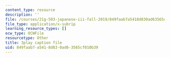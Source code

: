 ```yaml
---
content_type: resource
description: ''
file: /courses/21g-503-japanese-iii-fall-2019/849faab7a5418d830ad63565cf010b39_Qd-zK_1bEPM.srt
file_type: application/x-subrip
learning_resource_types: []
ocw_type: OCWFile
resourcetype: Other
title: 3play caption file
uid: 849faab7-a541-8d83-0ad6-3565cf010b39
---
```

